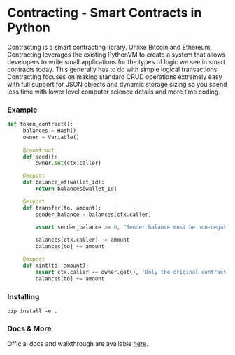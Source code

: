 # Contracting - Smart Contracts in Python

Contracting is a smart contracting library. Unlike Bitcoin and Ethereum, Contracting leverages the existing PythonVM to create a system that allows developers to write small applications for the  types of logic we see in smart contracts today. This generally has to do with simple logical transactions. Contracting focuses on making standard CRUD operations extremely easy with full support for JSON objects and dynamic storage sizing so you spend less time with lower level computer science details and more time coding.

### Example
```python
def token_contract():
     balances = Hash()
     owner = Variable()
     
     @construct
     def seed():
         owner.set(ctx.caller)

     @export
     def balance_of(wallet_id):
         return balances[wallet_id]

     @export
     def transfer(to, amount):    
         sender_balance = balances[ctx.caller]

         assert sender_balance >= 0, "Sender balance must be non-negative!!!"
         
         balances[ctx.caller] -= amount
         balances[to] += amount

     @export
     def mint(to, amount):
         assert ctx.caller == owner.get(), 'Only the original contract author can mint!'
         balances[to] += amount

```

### Installing

`pip install -e .`



### Docs & More
Official docs and walkthrough are available [here]([[http://contracting.lamden.io](https://github.com/xian-network/smart-contracts-docs)](https://github.com/xian-network/smart-contracts-docs)).

